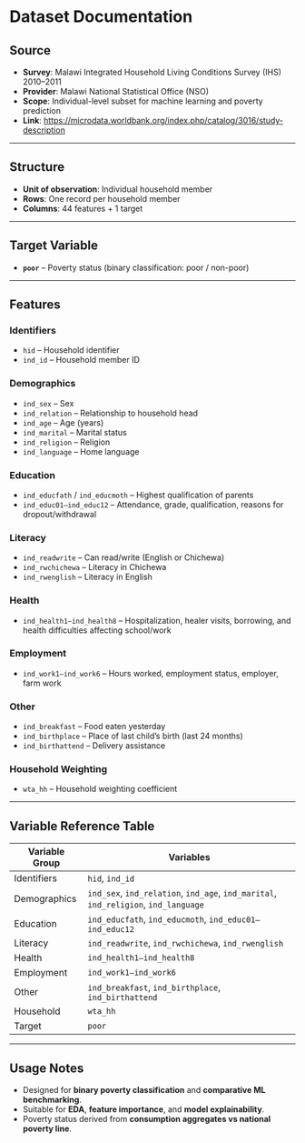 # Dataset Documentation

## Source
- **Survey**: Malawi Integrated Household Living Conditions Survey (IHS) 2010–2011
- **Provider**: Malawi National Statistical Office (NSO)
- **Scope**: Individual-level subset for machine learning and poverty prediction
- **Link**: https://microdata.worldbank.org/index.php/catalog/3016/study-description

---

## Structure
- **Unit of observation**: Individual household member
- **Rows**: One record per household member
- **Columns**: 44 features + 1 target

---

## Target Variable
- **`poor`** – Poverty status (binary classification: poor / non-poor)

---

## Features

### Identifiers
- `hid` – Household identifier
- `ind_id` – Household member ID

### Demographics
- `ind_sex` – Sex
- `ind_relation` – Relationship to household head
- `ind_age` – Age (years)
- `ind_marital` – Marital status
- `ind_religion` – Religion
- `ind_language` – Home language

### Education
- `ind_educfath` / `ind_educmoth` – Highest qualification of parents
- `ind_educ01–ind_educ12` – Attendance, grade, qualification, reasons for dropout/withdrawal

### Literacy
- `ind_readwrite` – Can read/write (English or Chichewa)
- `ind_rwchichewa` – Literacy in Chichewa
- `ind_rwenglish` – Literacy in English

### Health
- `ind_health1–ind_health8` – Hospitalization, healer visits, borrowing, and health difficulties affecting school/work

### Employment
- `ind_work1–ind_work6` – Hours worked, employment status, employer, farm work

### Other
- `ind_breakfast` – Food eaten yesterday
- `ind_birthplace` – Place of last child’s birth (last 24 months)
- `ind_birthattend` – Delivery assistance

### Household Weighting
- `wta_hh` – Household weighting coefficient

---

## Variable Reference Table

| Variable Group | Variables |
|----------------|-----------|
| Identifiers    | `hid`, `ind_id` |
| Demographics   | `ind_sex`, `ind_relation`, `ind_age`, `ind_marital`, `ind_religion`, `ind_language` |
| Education      | `ind_educfath`, `ind_educmoth`, `ind_educ01–ind_educ12` |
| Literacy       | `ind_readwrite`, `ind_rwchichewa`, `ind_rwenglish` |
| Health         | `ind_health1–ind_health8` |
| Employment     | `ind_work1–ind_work6` |
| Other          | `ind_breakfast`, `ind_birthplace`, `ind_birthattend` |
| Household      | `wta_hh` |
| Target         | `poor` |

---

## Usage Notes
- Designed for **binary poverty classification** and **comparative ML benchmarking**.
- Suitable for **EDA**, **feature importance**, and **model explainability**.
- Poverty status derived from **consumption aggregates vs national poverty line**.
